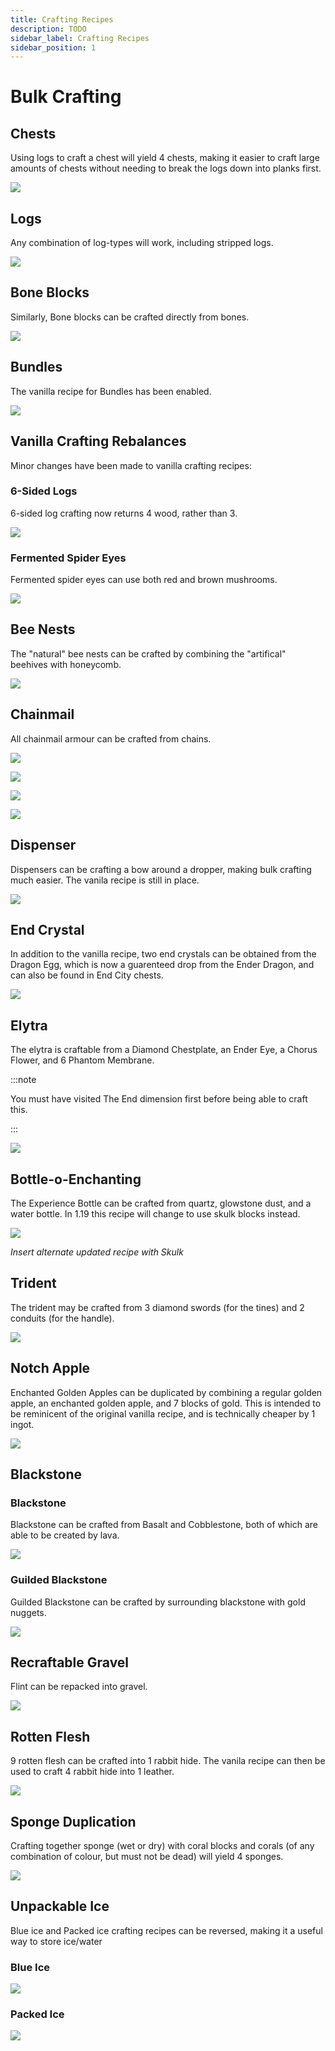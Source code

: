 ```yaml
---
title: Crafting Recipes
description: TODO
sidebar_label: Crafting Recipes
sidebar_position: 1
---
```


# Bulk Crafting

## Chests
Using logs to craft a chest will yield 4 chests, making it easier to craft large amounts of chests without needing to break the logs down into planks first.

![](https://github.com/ModularEnigma/SMP-Datapack/blob/master/images/bulk_chest.png?raw=true)

## Logs
Any combination of log-types will work, including stripped logs.

![](https://github.com/ModularEnigma/SMP-Datapack/blob/master/images/bulk_chest_random.png?raw=true)

## Bone Blocks

Similarly, Bone blocks can be crafted directly from bones.

![](https://github.com/ModularEnigma/SMP-Datapack/blob/master/images/bone_block.png?raw=true)

## Bundles
The vanilla recipe for Bundles has been enabled.

![](https://github.com/ModularEnigma/SMP-Datapack/blob/master/images/bundle.png?raw=true)

## Vanilla Crafting Rebalances
Minor changes have been made to vanilla crafting recipes:

### 6-Sided Logs
6-sided log crafting now returns 4 wood, rather than 3.

![](https://github.com/ModularEnigma/SMP-Datapack/blob/master/images/wood_rebalance.png?raw=true)

### Fermented Spider Eyes
Fermented spider eyes can use both red and brown mushrooms.

![](https://github.com/ModularEnigma/SMP-Datapack/blob/master/images/fermented_spider_eye.png?raw=true)

## Bee Nests
The "natural" bee nests can be crafted by combining the "artifical" beehives with honeycomb.

![](https://github.com/craftingforchrist/SMP-Datapack/blob/master/images/bee_nest.png?raw=true)

## Chainmail
All chainmail armour can be crafted from chains.

![](https://github.com/ModularEnigma/SMP-Datapack/blob/master/images/chainmail_helmet.png?raw=true)

![](https://github.com/ModularEnigma/SMP-Datapack/blob/master/images/chainmail_chestplate.png?raw=true)

![](https://github.com/ModularEnigma/SMP-Datapack/blob/master/images/chainmail_leggings.png?raw=true)

![](https://github.com/ModularEnigma/SMP-Datapack/blob/master/images/chainmail_boots.png?raw=true)

## Dispenser
Dispensers can be crafting a bow around a dropper, making bulk crafting much easier. The vanila recipe is still in place.

![](https://github.com/ModularEnigma/SMP-Datapack/blob/master/images/dispenser.png?raw=true)

## End Crystal
In addition to the vanilla recipe, two end crystals can be obtained from the Dragon Egg, which is now a guarenteed drop from the Ender Dragon, and can also be found in End City chests.

![](https://github.com/ModularEnigma/SMP-Datapack/blob/master/images/dragon_egg.png?raw=true)


## Elytra
The elytra is craftable from a Diamond Chestplate, an Ender Eye, a Chorus Flower, and 6 Phantom Membrane.

:::note

You must have visited The End dimension first before being able to craft this.

:::

![](https://github.com/ModularEnigma/SMP-Datapack/blob/master/images/elytra.png?raw=true)

## Bottle-o-Enchanting
The Experience Bottle can be crafted from quartz, glowstone dust, and a water bottle.
In 1.19 this recipe will change to use skulk blocks instead.

![](https://github.com/ModularEnigma/SMP-Datapack/blob/master/images/experience_bottle.png?raw=true)

*Insert alternate updated recipe with Skulk*

## Trident
The trident may be crafted from 3 diamond swords (for the tines) and 2 conduits (for the handle).

![](https://github.com/ModularEnigma/SMP-Datapack/blob/master/images/trident.png?raw=true)

## Notch Apple
Enchanted Golden Apples can be duplicated by combining a regular golden apple, an enchanted golden apple, and 7 blocks of gold.
This is intended to be reminicent of the original vanilla recipe, and is technically cheaper by 1 ingot.

![](https://github.com/ModularEnigma/SMP-Datapack/blob/master/images/noch_apple.png?raw=true)

## Blackstone

### Blackstone
Blackstone can be crafted from Basalt and Cobblestone, both of which are able to be created by lava.

![](https://github.com/ModularEnigma/SMP-Datapack/blob/master/images/blackstone.png?raw=true)

### Guilded Blackstone
Guilded Blackstone can be crafted by surrounding blackstone with gold nuggets.

![](https://github.com/ModularEnigma/SMP-Datapack/blob/master/images/guilded_blackstone.png?raw=true)

## Recraftable Gravel
Flint can be repacked into gravel.

![](https://github.com/ModularEnigma/SMP-Datapack/blob/master/images/gravel.png?raw=true)

## Rotten Flesh
9 rotten flesh can be crafted into 1 rabbit hide. The vanila recipe can then be used to craft 4 rabbit hide into 1 leather.

![](https://github.com/ModularEnigma/SMP-Datapack/blob/master/images/flesh_to_leather.png?raw=true)

## Sponge Duplication
Crafting together sponge (wet or dry) with coral blocks and corals (of any combination of colour, but must not be dead) will yield 4 sponges.

![](https://github.com/ModularEnigma/SMP-Datapack/blob/master/images/sponge.png?raw=true)

## Unpackable Ice
Blue ice and Packed ice crafting recipes can be reversed, making it a useful way to store ice/water

### Blue Ice

![](https://github.com/ModularEnigma/SMP-Datapack/blob/master/images/unpack_blue_ice.png?raw=true)

### Packed Ice

![](https://github.com/ModularEnigma/SMP-Datapack/blob/master/images/unpack_packed_ice.png?raw=true)